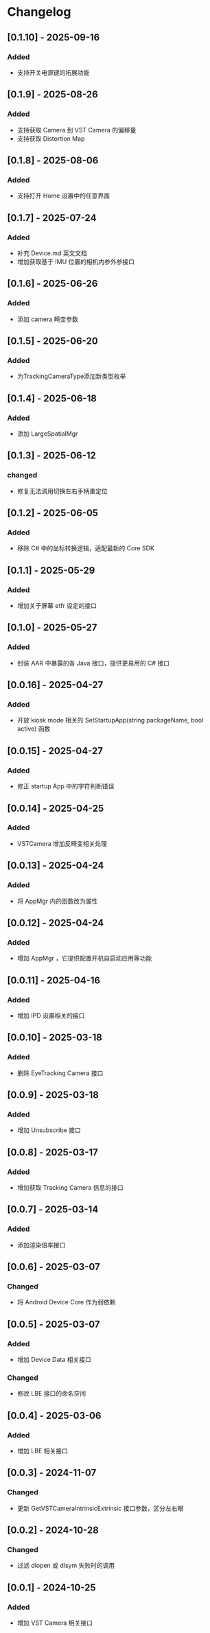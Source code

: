 # Changelog

## [0.1.10] - 2025-09-16

### Added

- 支持开关电源键的拓展功能

## [0.1.9] - 2025-08-26

### Added

- 支持获取 Camera 到 VST Camera 的偏移量
- 支持获取 Distortion Map

## [0.1.8] - 2025-08-06

### Added

- 支持打开 Home 设置中的任意界面

## [0.1.7] - 2025-07-24

### Added

- 补充 Device.md 英文文档
- 增加获取基于 IMU 位置的相机内参外参接口

## [0.1.6] - 2025-06-26

### Added

- 添加 camera 畸变参数

## [0.1.5] - 2025-06-20

### Added

- 为TrackingCameraType添加新类型枚举

## [0.1.4] - 2025-06-18

### Added

- 添加 LargeSpatialMgr


## [0.1.3] - 2025-06-12

### changed

- 修复无法调用切换左右手柄重定位

## [0.1.2] - 2025-06-05

### Added

- 移除 C# 中的坐标转换逻辑，适配最新的 Core SDK

## [0.1.1] - 2025-05-29

### Added

- 增加关于屏幕 etfr 设定的接口

## [0.1.0] - 2025-05-27

### Added

- 封装 AAR 中暴露的各 Java 接口，提供更易用的 C# 接口

## [0.0.16] - 2025-04-27

### Added

- 开放 kiosk mode 相关的 SetStartupApp(string packageName, bool active) 函数

## [0.0.15] - 2025-04-27

### Added

- 修正 startup App 中的字符判断错误

## [0.0.14] - 2025-04-25

### Added

- VSTCamera 增加反畸变相关处理

## [0.0.13] - 2025-04-24

### Added

- 将 AppMgr 内的函数改为属性

## [0.0.12] - 2025-04-24

### Added

- 增加 AppMgr ，它提供配置开机自启动应用等功能

## [0.0.11] - 2025-04-16

### Added

- 增加 IPD 设置相关的接口

## [0.0.10] - 2025-03-18

### Added

- 删除 EyeTracking Camera 接口

## [0.0.9] - 2025-03-18

### Added

- 增加 Unsubscribe 接口

## [0.0.8] - 2025-03-17

### Added

- 增加获取 Tracking Camera 信息的接口

## [0.0.7] - 2025-03-14

### Added

- 添加渲染倍率接口

## [0.0.6] - 2025-03-07

### Changed

- 将 Android Device Core 作为弱依赖

## [0.0.5] - 2025-03-07

### Added

- 增加 Device Data 相关接口

### Changed

- 修改 LBE 接口的命名空间

## [0.0.4] - 2025-03-06

### Added

- 增加 LBE 相关接口

## [0.0.3] - 2024-11-07

### Changed

- 更新 GetVSTCameraIntrinsicExtrinsic 接口参数，区分左右眼

## [0.0.2] - 2024-10-28

### Changed

- 过滤 dlopen 或 dlsym 失败时的调用

## [0.0.1] - 2024-10-25

### Added

- 增加 VST Camera 相关接口
